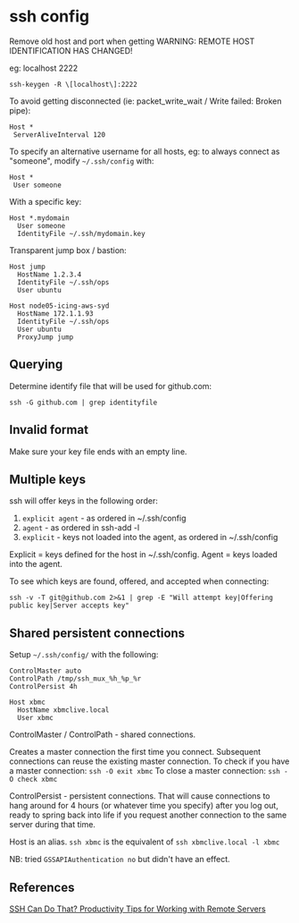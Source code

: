 # ssh config

Remove old host and port when getting WARNING: REMOTE HOST IDENTIFICATION HAS CHANGED!

eg: localhost 2222

```
ssh-keygen -R \[localhost\]:2222
```

To avoid getting disconnected (ie: packet_write_wait / Write failed: Broken pipe):

```
Host *
 ServerAliveInterval 120
```

To specify an alternative username for all hosts, eg: to always connect as "someone", modify `~/.ssh/config` with:

```
Host *
 User someone
```

With a specific key:

```
Host *.mydomain
  User someone
  IdentityFile ~/.ssh/mydomain.key
```

Transparent jump box / bastion:

```
Host jump
  HostName 1.2.3.4
  IdentityFile ~/.ssh/ops
  User ubuntu

Host node05-icing-aws-syd
  HostName 172.1.1.93
  IdentityFile ~/.ssh/ops
  User ubuntu
  ProxyJump jump
```

## Querying

Determine identify file that will be used for github.com:

```
ssh -G github.com | grep identityfile
```

## Invalid format

Make sure your key file ends with an empty line.

## Multiple keys

ssh will offer keys in the following order:

1. `explicit agent` - as ordered in ~/.ssh/config
1. `agent` - as ordered in ssh-add -l
1. `explicit` - keys not loaded into the agent, as ordered in ~/.ssh/config

Explicit = keys defined for the host in ~/.ssh/config.
Agent = keys loaded into the agent.

To see which keys are found, offered, and accepted when connecting:

```
ssh -v -T git@github.com 2>&1 | grep -E "Will attempt key|Offering public key|Server accepts key"
```

## Shared persistent connections

Setup `~/.ssh/config/` with the following:

```
ControlMaster auto
ControlPath /tmp/ssh_mux_%h_%p_%r
ControlPersist 4h

Host xbmc
  HostName xbmclive.local
  User xbmc
```

ControlMaster / ControlPath - shared connections.

Creates a master connection the first time you connect. Subsequent connections can reuse the existing master connection.
To check if you have a master connection: `ssh -O exit xbmc`
To close a master connection: `ssh -O check xbmc`

ControlPersist - persistent connections. That will cause connections to hang around for 4 hours (or whatever time you specify) after you log out, ready to spring back into life if you request another connection to the same server during that time.

Host is an alias. `ssh xbmc` is the equivalent of `ssh xbmclive.local -l xbmc`

NB: tried `GSSAPIAuthentication no` but didn't have an effect.

## References

[SSH Can Do That? Productivity Tips for Working with Remote Servers](http://blogs.perl.org/users/smylers/2011/08/ssh-productivity-tips.html)

